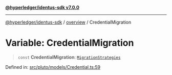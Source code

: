 [**@hyperledger/identus-sdk v7.0.0**](../../README.md)

***

[@hyperledger/identus-sdk](../../README.md) / [overview](../README.md) / CredentialMigration

# Variable: CredentialMigration

> `const` **CredentialMigration**: [`MigrationStrategies`](../type-aliases/MigrationStrategies.md)

Defined in: [src/pluto/models/Credential.ts:59](https://github.com/hyperledger/identus-edge-agent-sdk-ts/blob/96423ee84b124a31ce63036d9d623d1cb73a13c2/src/pluto/models/Credential.ts#L59)
